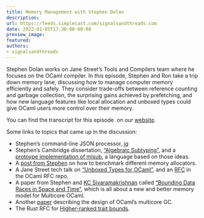 ```yaml
---
title: Memory Management with Stephen Dolan
description:
url: https://feeds.simplecast.com/signalsandthreads.com
date: 2022-01-05T17:30:00-00:00
preview_image:
featured:
authors:
- signalsandthreads
---
```


<p>Stephen Dolan works on Jane Street&rsquo;s Tools and Compilers team where he focuses on the OCaml compiler. In this episode, Stephen and Ron take a trip down memory lane, discussing how to manage computer memory efficiently and safely. They consider trade-offs between reference counting and garbage collection, the surprising gains achieved by prefetching, and how new language features like local allocation and unboxed types could give OCaml users more control over their memory.</p><p>You can find the transcript for this episode &nbsp;on our <a href="https://signalsandthreads.com/memory-management" target="_blank">website</a>.</p><p>Some links to topics that came up in the discussion:</p><ul><li>Stephen&rsquo;s command-line JSON processor, <a href="https://github.com/stedolan/jq">jq</a></li><li>Stephen&rsquo;s Cambridge dissertation, <a href="https://www.cs.tufts.edu/~nr/cs257/archive/stephen-dolan/thesis.pdf">&ldquo;Algebraic Subtyping&rdquo;</a>, and a <a href="https://github.com/stedolan/mlsub">protoype implementation of mlsub</a>, a language based on those ideas.</li><li>A <a href="https://blog.janestreet.com/memory-allocator-showdown/">post from Stephen</a> on how to benchmark different memory allocators.</li><li>A Jane Street tech talk on <a href="https://www.janestreet.com/tech-talks/unboxed-types-for-ocaml/">&ldquo;Unboxed Types for OCaml&rdquo;</a>, and an <a href="https://github.com/ocaml/RFCs/blob/881b220adc1f358ab15f7743d5cd764222ab7d30/rfcs/unboxed-types.md">RFC</a> in the OCaml RFC repo.</li><li>A paper from Stephen and <a href="https://kcsrk.info/">KC Sivaramakrishnan</a> called <a href="https://kcsrk.info/papers/pldi18-memory.pdf">&ldquo;Bounding Data Races in Space and Time&rdquo;</a>, which is all about a new and better memory model for Multicore OCaml.</li><li>Another <a href="https://arxiv.org/pdf/2004.11663.pdf">paper</a> describing the design of OCaml&rsquo;s multicore GC.</li><li>The Rust RFC for <a href="https://rust-lang.github.io/rfcs/0387-higher-ranked-trait-bounds.html">Higher-ranked trait bounds</a>.</li></ul>

